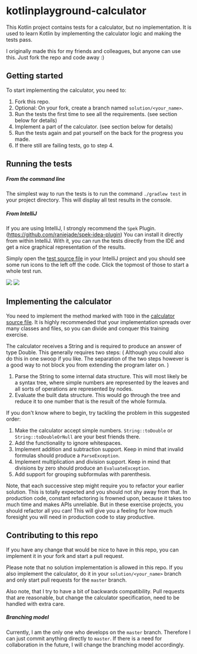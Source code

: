 # kotlinplayground-calculator
This Kotlin project contains tests for a calculator, but no implementation.
It is used to learn Kotlin by implementing the calculator logic and making the tests pass.

I originally made this for my friends and colleagues, but anyone can use this. Just fork the repo and code away :)

## Getting started
To start implementing the calculator, you need to:
1. Fork this repo.
1. Optional: On your fork, create a branch named `solution/<your_name>`.
1. Run the tests the first time to see all the requirements. (see section below for details)
1. Implement a part of the calculator. (see section below for details)
1. Run the tests again and pat yourself on the back for the progress you made.
1. If there still are failing tests, go to step 4.

## Running the tests

##### From the command line
The simplest way to run the tests is to run the command `./gradlew test` in your project directory.
This will display all test results in the console.

##### From IntelliJ
If you are using IntelliJ, I strongly recommend the `Spek` Plugin. (https://github.com/raniejade/spek-idea-plugin)
You can install it directly from within IntelliJ.
With it, you can run the tests directly from the IDE and get a nice graphical representation of the results.

Simply open the 
[test source file](src/test/kotlin/de/lostmekka/kotlinplayground/calculator/CalculatorTest.kt)
in your IntelliJ project and you should see some run icons to the left off the code. 
Click the topmost of those to start a whole test run.

<image src="readme_resources/run_tests_intellij.png">
<image src="readme_resources/test_results_intellij.png">

## Implementing the calculator
You need to implement the method marked with `TODO` in the 
[calculator source file](src/main/kotlin/de/lostmekka/kotlinplayground/calculator/Calculator.kt).
It is highly recommended that your implementation spreads over many classes and files, 
so you can divide and conquer this training exercise.

The calculator receives a String and is required to produce an answer of type Double.
This generally requires two steps:
(
Although you could also do this in one swoop if you like. 
The separation of the two steps however is a good way to not block you from extending the program later on.
)
1. Parse the String to some internal data structure.
   This will most likely be a syntax tree, where simple numbers are represented by the leaves
   and all sorts of operations are represented by nodes.
1. Evaluate the built data structure.
   This would go through the tree and reduce it to one number that is the result of the whole formula.

If you don't know where to begin, try tackling the problem in this suggested order:
1. Make the calculator accept simple numbers. 
   `String::toDouble` or `String::toDoubleOrNull` are your best friends there.
1. Add the functionality to ignore whitespaces.
1. Implement addition and subtraction support. 
   Keep in mind that invalid formulas should produce a `ParseException`.
1. Implement multiplication and division support. 
   Keep in mind that divisions by zero should produce an `EvaluateException`.
1. Add support for grouping subformulas with parenthesis.

Note, that each successive step might require you to refactor your earlier solution.
This is totally expected and you should not shy away from that.
In production code, constant refactoring is frowned upon, because it takes too much time and makes APIs unreliable.
But in these exercise projects, you should refactor all you can!
This will give you a feeling for how much foresight you will need in production code to stay productive.

## Contributing to this repo
If you have any change that would be nice to have in this repo, 
you can implement it in your fork and start a pull request.

Please note that no solution implementation is allowed in this repo.
If you also implement the calculator, do it in your `solution/<your_name>` branch
and only start pull requests for the `master` branch.

Also note, that I try to have a bit of backwards compatibility. 
Pull requests that are reasonable, but change the calculator specification, need to be handled with extra care.

##### Branching model
Currently, I am the only one who develops on the `master` branch.
Therefore I can just commit anything directly to `master`.
If there is a need for collaboration in the future, I will change the branching model accordingly. 
